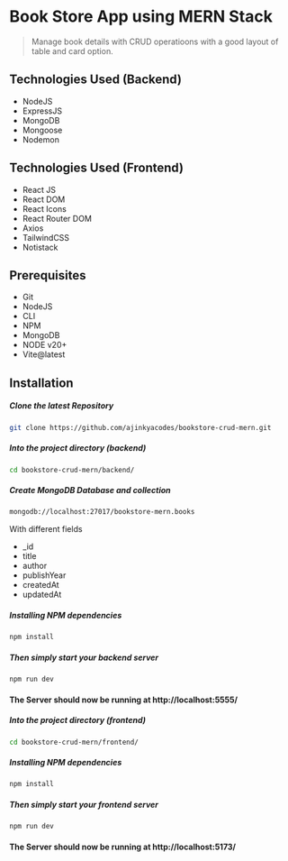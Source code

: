 # Book Store App using MERN Stack
> Manage book details with CRUD operatioons with a good layout of table and card option.

## Technologies Used (Backend)
- NodeJS
- ExpressJS
- MongoDB
- Mongoose
- Nodemon

## Technologies Used (Frontend)
- React JS
- React DOM
- React Icons
- React Router DOM
- Axios
- TailwindCSS
- Notistack

## Prerequisites
- Git
- NodeJS
- CLI
- NPM
- MongoDB
- NODE v20+
- Vite@latest

## Installation

##### Clone the latest Repository

```bash
git clone https://github.com/ajinkyacodes/bookstore-crud-mern.git
```

##### Into the project directory (backend)

```bash
cd bookstore-crud-mern/backend/
```

##### Create MongoDB Database and collection

```bash
mongodb://localhost:27017/bookstore-mern.books
```

With different fields
- _id
- title
- author
- publishYear
- createdAt
- updatedAt

##### Installing NPM dependencies

```bash
npm install
```

##### Then simply start your backend server

```bash
npm run dev
```
#### The Server should now be running at http://localhost:5555/ 


##### Into the project directory (frontend)

```bash
cd bookstore-crud-mern/frontend/
```

##### Installing NPM dependencies

```bash
npm install
```

##### Then simply start your frontend server

```bash
npm run dev
```
#### The Server should now be running at http://localhost:5173/ 